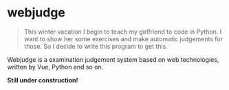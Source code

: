 # webjudge
> This winter vacation I begin to teach my girlfriend to code in Python. I want to show her some exercises and make automatic judgements for those. So I decide to write this program to get this.

Webjudge is a examination judgement system based on web technologies, written by Vue, Python and so on.


**Still under construction!**
